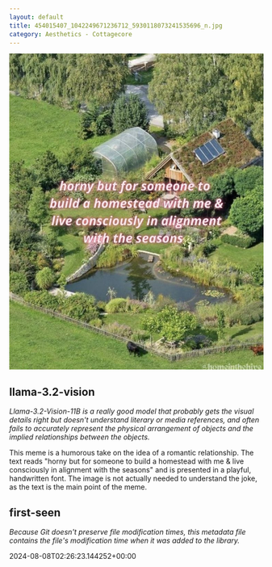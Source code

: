 ```yaml
---
layout: default
title: 454015407_1042249671236712_5930118073241535696_n.jpg
category: Aesthetics - Cottagecore
---
```


<div markdown="0"><a href="454015407_1042249671236712_5930118073241535696_n.jpg"><img class="photo" src="454015407_1042249671236712_5930118073241535696_n.jpg" /></a>

<h2>llama-3.2-vision</h2>
<p><i>Llama-3.2-Vision-11B is a really good model that probably gets the visual details right but doesn't understand literary or media references, and often fails to accurately represent the physical arrangement of objects and the implied relationships between the objects.</i></p>
<p>This meme is a humorous take on the idea of a romantic relationship. The text reads &quot;horny but for someone to build a homestead with me &amp; live consciously in alignment with the seasons&quot; and is presented in a playful, handwritten font. The image is not actually needed to understand the joke, as the text is the main point of the meme.</p>

<h2>first-seen</h2>
<p><i>Because Git doesn't preserve file modification times, this metadata file contains the file's modification time when it was added to the library.</i></p>
<p>2024-08-08T02:26:23.144252+00:00</p>

</div>

